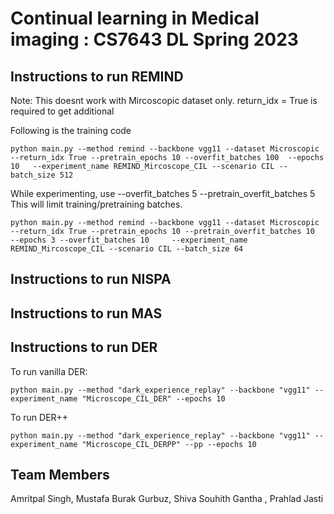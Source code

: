 # Continual learning in Medical imaging : CS7643 DL Spring 2023 


## Instructions to run REMIND

Note: This doesnt work with Mircoscopic dataset only.
return_idx = True is required to get additional 

Following is the training code
```console
python main.py --method remind --backbone vgg11 --dataset Microscopic  --return_idx True --pretrain_epochs 10 --overfit_batches 100  --epochs 10   --experiment_name REMIND_Mircoscope_CIL --scenario CIL --batch_size 512
```

While experimenting, use --overfit_batches 5 --pretrain_overfit_batches 5  This will limit training/pretraining batches.
```console
python main.py --method remind --backbone vgg11 --dataset Microscopic  --return_idx True --pretrain_epochs 10 --pretrain_overfit_batches 10  --epochs 3 --overfit_batches 10     --experiment_name REMIND_Mircoscope_CIL --scenario CIL --batch_size 64
```

## Instructions to run NISPA

## Instructions to run MAS

## Instructions to run DER

To run vanilla DER:

```console
python main.py --method "dark_experience_replay" --backbone "vgg11" --experiment_name "Microscope_CIL_DER" --epochs 10
```

To run DER++

```console
python main.py --method "dark_experience_replay" --backbone "vgg11" --experiment_name "Microscope_CIL_DERPP" --pp --epochs 10
```

## Team Members
Amritpal Singh, Mustafa Burak Gurbuz, Shiva Souhith Gantha , Prahlad Jasti 

